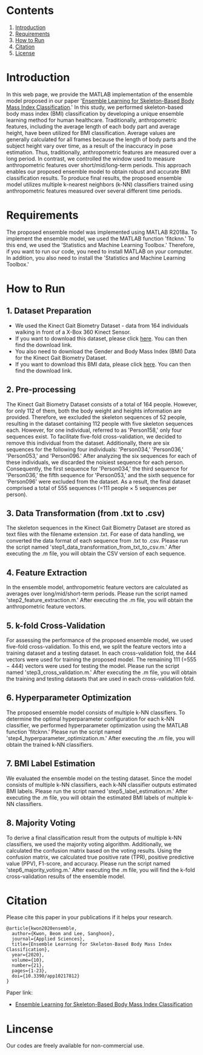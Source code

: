 # Contents
1. [Introduction](#introduction)
2. [Requirements](#requirements)
3. [How to Run](#how-to-run)
4. [Citation](#citation)
5. [License](#license)

# Introduction

In this web page, we provide the MATLAB implementation of the ensemble model proposed in our paper '[Ensemble Learning for Skeleton-Based Body Mass Index Classification](https://doi.org/10.3390/app10217812).' In this study, we performed skeleton-based body mass index (BMI) classification by developing a unique ensemble learning method for human healthcare. Traditionally, anthropometric features, including the average length of each body part and average height, have been utilized for BMI classification. Average values are generally calculated for all frames because the length of body parts and the subject height vary over time, as a result of the inaccuracy in pose estimation. Thus, traditionally, anthropometric features are measured over a long period. In contrast, we controlled the window used to measure anthropometric features over short/mid/long-term periods. This approach enables our proposed ensemble model to obtain robust and accurate BMI classification results. To produce final results, the proposed ensemble model utilizes multiple k-nearest neighbors (k-NN) classifiers trained using anthropometric features measured over several different time periods.

# Requirements

The proposed ensemble model was implemented using MATLAB R2018a. To implement the ensemble model, we used the MATLAB function 'fitcknn.' To this end, we used the 'Statistics and Machine Learning Toolbox.' Therefore, if you want to run our code, you need to install MATLAB on your computer. In addition, you also need to install the 'Statistics and Machine Learning Toolbox.'

# How to Run

## 1. Dataset Preparation

* We used the Kinect Gait Biometry Dataset - data from 164 individuals walking in front of a X-Box 360 Kinect Sensor.
* If you want to download this dataset, please click [here](https://www.researchgate.net/publication/275023745_Kinect_Gait_Biometry_Dataset_-_data_from_164_individuals_walking_in_front_of_a_X-Box_360_Kinect_Sensor). You can then find the download link.
* You also need to download the Gender and Body Mass Index (BMI) Data for the Kinect Gait Biometry Dataset.
* If you want to download this BMI data, please click [here](https://www.researchgate.net/publication/308929259_Gender_and_Body_Mass_Index_BMI_Data_for_Kinect_Gait_Biometry_Dataset_-_data_from_164_individuals_walking_in_front_of_a_X-Box_360_Kinect_Sensor). You can then find the download link.

## 2. Pre-processing

The Kinect Gait Biometry Dataset consists of a total of 164 people. However, for only 112 of them, both the body weight and heights information are provided. Therefore, we excluded the skeleton sequences of 52 people, resulting in the dataset containing 112 people with five skeleton sequences each. However, for one individual, referred to as 'Person158,' only four sequences exist. To facilitate five-fold cross-validation, we decided to remove this individual from the dataset. Additionally, there are six sequences for the following four individuals: 'Person034,' 'Person036,' 'Person053,' and 'Person096.' After analyzing the six sequences for each of these individuals, we discarded the noisiest sequence for each person. Consequently, the first sequence for 'Person034,' the third sequence for 'Person036,' the fifth sequence for 'Person053,' and the sixth sequence for 'Person096' were excluded from the dataset. As a result, the final dataset comprised a total of 555 sequences (=111 people × 5 sequences per person).

## 3. Data Transformation (from .txt to .csv)

The skeleton sequences in the Kinect Gait Biometry Dataset are stored as text files with the filename extension .txt.
For ease of data handling, we converted the data format of each sequence from .txt to .csv.
Please run the script named 'step1_data_transformation_from_txt_to_csv.m.'
After executing the .m file, you will obtain the CSV version of each sequence.

## 4. Feature Extraction

In the ensemble model, anthropometric feature vectors are calculated as averages over long/mid/short-term periods.
Please run the script named 'step2_feature_extraction.m.'
After executing the .m file, you will obtain the anthropometric feature vectors.

## 5. k-fold Cross-Validation

For assessing the performance of the proposed ensemble model, we used five-fold cross-validation.
To this end, we split the feature vectors into a training dataset and a testing dataset.
In each cross-validation fold, the 444 vectors were used for training the proposed model. 
The remaining 111 (=555 − 444) vectors were used for testing the model.
Please run the script named 'step3_cross_validation.m.'
After executing the .m file, you will obtain the training and testing datasets that are used in each cross-validation fold.

## 6. Hyperparameter Optimization
The proposed ensemble model consists of multiple k-NN classifiers.
To determine the optimal hyperparameter configuration for each k-NN classifier, we performed hyperparameter optimization using the MATLAB function 'fitcknn.'
Please run the script named 'step4_hyperparameter_optimization.m.'
After executing the .m file, you will obtain the trained k-NN classifiers.

## 7. BMI Label Estimation

We evaluated the ensemble model on the testing dataset.
Since the model consists of multiple k-NN classifiers, each k-NN classifier outputs estimated BMI labels.
Please run the script named 'step5_label_estimation.m.'
After executing the .m file, you will obtain the estimated BMI labels of multiple k-NN classifiers.

## 8. Majority Voting

To derive a final classification result from the outputs of multiple k-NN classifiers, we used the majority voting algorithm.
Additionally, we calculated the confusion matrix based on the voting results.
Using the confusion matrix, we calculated true positive rate (TPR), positive predictive value (PPV), F1-score, and accuracy.
Please run the script named 'step6_majority_voting.m.'
After executing the .m file, you will find the k-fold cross-validation results of the ensemble model.

# Citation

Please cite this paper in your publications if it helps your research.

```  
@article{kwon2020ensemble,
  author={Kwon, Beom and Lee, Sanghoon},
  journal={Applied Sciences},
  title={Ensemble Learning for Skeleton-Based Body Mass Index Classification},  
  year={2020},
  volume={10},
  number={21},
  pages={1-23},  
  doi={10.3390/app10217812}
}
```

Paper link:
* [Ensemble Learning for Skeleton-Based Body Mass Index Classification](https://doi.org/10.3390/app10217812)

# Lincense

Our codes are freely available for non-commercial use.
